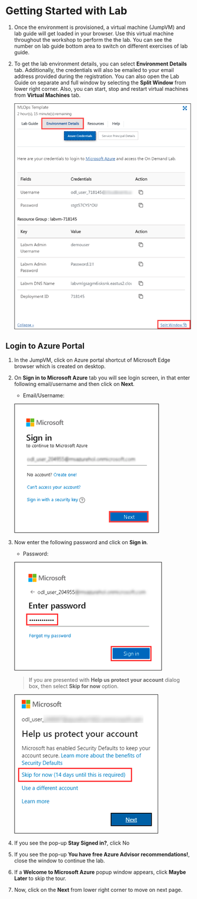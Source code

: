 # Getting Started with Lab

1. Once the environment is provisioned, a virtual machine (JumpVM) and lab guide will get loaded in your browser. Use this virtual machine throughout the workshop to perform the the lab. You can see the number on lab guide bottom area to switch on different exercises of lab guide.

1. To get the lab environment details, you can select **Environment Details** tab. Additionally, the credentials will also be emailed to your email address provided during the registration. You can also open the Lab Guide on separate and full window by selecting the **Split Window** from lower right corner. Also, you can start, stop and restart virtual machines from **Virtual Machines** tab.

   ![](./media/gs-01.png "Lab Environment")
 

## Login to Azure Portal
1. In the JumpVM, click on Azure portal shortcut of Microsoft Edge browser which is created on desktop.
   
1. On **Sign in to Microsoft Azure** tab you will see login screen, in that enter following email/username and then click on **Next**. 
   
   * Email/Username: <inject key="AzureAdUserEmail"></inject>
   
   ![](./media/image7.png "Enter Email")
     
1. Now enter the following password and click on **Sign in**.

   * Password: <inject key="AzureAdUserPassword"></inject>
   
   ![](./media/image8.png "Enter Password")
     
   > If you are presented with **Help us protect your account** dialog box, then select **Skip for now** option.

   ![](./media/MFA.png "Enter Password")
  
1. If you see the pop-up **Stay Signed in?**, click No

1. If you see the pop-up **You have free Azure Advisor recommendations!**, close the window to continue the lab.

1. If a **Welcome to Microsoft Azure** popup window appears, click **Maybe Later** to skip the tour.
   
1. Now, click on the **Next** from lower right corner to move on next page.

